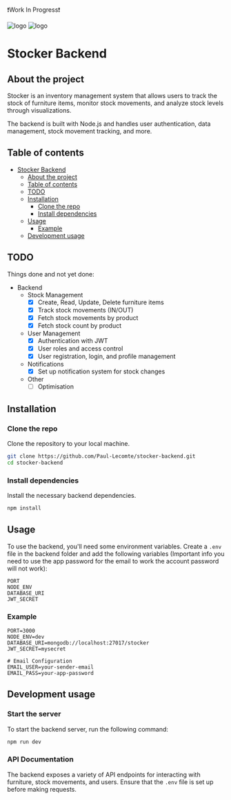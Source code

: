 ❗Work In Progress❗

![logo](assets/stocker_logo.svg)
![logo](assets/stocker_name.svg)

# Stocker Backend

## About the project
Stocker is an inventory management system that allows users to track the stock of furniture items, monitor stock movements, and analyze stock levels through visualizations.

The backend is built with Node.js and handles user authentication, data management, stock movement tracking, and more.

## Table of contents
* [Stocker Backend](#stocker-backend)
    * [About the project](#about-the-project)
    * [Table of contents](#table-of-contents)
    * [TODO](#todo)
    * [Installation](#installation)
        * [Clone the repo](#clone-the-repo)
        * [Install dependencies](#install-dependencies)
    * [Usage](#usage)
        * [Example](#example)
    * [Development usage](#development-usage)

## TODO
Things done and not yet done:
- Backend
    - Stock Management
        - [x] Create, Read, Update, Delete furniture items
        - [x] Track stock movements (IN/OUT)
        - [x] Fetch stock movements by product
        - [x] Fetch stock count by product
    - User Management
        - [x] Authentication with JWT
        - [x] User roles and access control
        - [x] User registration, login, and profile management
    - Notifications
        - [x] Set up notification system for stock changes
    - Other
        - [ ] Optimisation

## Installation
### Clone the repo
Clone the repository to your local machine.
```bash
git clone https://github.com/Paul-Lecomte/stocker-backend.git
cd stocker-backend
```

### Install dependencies
Install the necessary backend dependencies.
```bash
npm install
```

## Usage
To use the backend, you'll need some environment variables. Create a `.env` file in the backend folder and add the following variables (Important info you need to use the app password for the email to work the account password will not work):
```env
PORT
NODE_ENV
DATABASE_URI
JWT_SECRET
```

### Example
```env
PORT=3000
NODE_ENV=dev
DATABASE_URI=mongodb://localhost:27017/stocker
JWT_SECRET=mysecret

# Email Configuration
EMAIL_USER=your-sender-email
EMAIL_PASS=your-app-password
```

## Development usage
### Start the server
To start the backend server, run the following command:
```bash
npm run dev
```

### API Documentation
The backend exposes a variety of API endpoints for interacting with furniture, stock movements, and users. Ensure that the `.env` file is set up before making requests.

